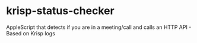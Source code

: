 # krisp-status-checker
AppleScript that detects if you are in a meeting/call and calls an HTTP API - Based on Krisp logs
